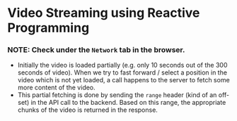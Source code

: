 # Video Streaming using Reactive Programming

### NOTE: Check under the `Network` tab in the browser.
* Initially the video is loaded partially (e.g. only 10 seconds out of the 300 seconds of video).
When we try to fast forward / select a position in the video which is not yet loaded, a call happens to the server to fetch some more content of the video.
* This partial fetching is done by sending the `range` header (kind of an off-set) in the API call to the backend. Based on this range, the appropriate chunks of the video is returned in the response. 

